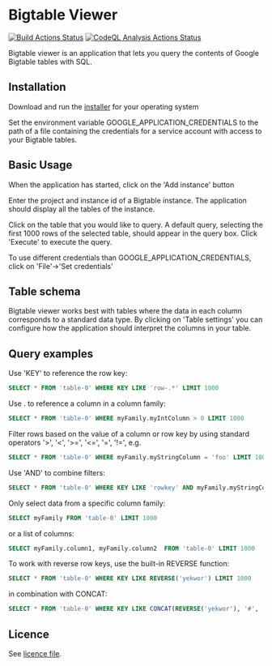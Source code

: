 # Bigtable Viewer

[![Build Actions Status](https://github.com/erikmafo/BigtableViewer/workflows/Build/badge.svg)](https://github.com/erikmafo/BigtableViewer/actions)
[![CodeQL Analysis Actions Status](https://github.com/erikmafo/BigtableViewer/workflows/CodeQL/badge.svg)](https://github.com/erikmafo/BigtableViewer/actions)

Bigtable viewer is an application that lets you query the contents of Google Bigtable tables with SQL. 

## Installation

Download and run the [installer](https://github.com/erikmafo/BigtableViewer/releases/latest) 
for your operating system

Set the environment variable GOOGLE_APPLICATION_CREDENTIALS to the path of a file containing the 
credentials for a service account with access to your Bigtable tables.

## Basic Usage

When the application has started, click on the 'Add instance' button

Enter the project and instance id of a Bigtable instance. The application should display all the tables of the instance.

Click on the table that you would like to query. A default query, selecting the first 1000 rows of the selected table, 
should appear in the query box. Click 'Execute' to execute the query.

To use different credentials than GOOGLE_APPLICATION_CREDENTIALS, click on 'File'->'Set credentials'

## Table schema

Bigtable viewer works best with tables where the data in each column corresponds to a standard data type. By clicking 
on 'Table settings' you can configure how the application should interpret the columns in your table.

## Query examples

Use 'KEY' to reference the row key:
```sql
SELECT * FROM 'table-0' WHERE KEY LIKE 'row-.*' LIMIT 1000
```
Use . to reference a column in a column family:
```sql
SELECT * FROM 'table-0' WHERE myFamily.myIntColumn > 0 LIMIT 1000
```
Filter rows based on the value of a column or row key by using standard operators '>', '<', '>=', '<=', '=', '!=', e.g.
```sql
SELECT * FROM 'table-0' WHERE myFamily.myStringColumn = 'foo' LIMIT 1000
```
Use 'AND' to combine filters:
```sql
SELECT * FROM 'table-0' WHERE KEY LIKE 'rowkey' AND myFamily.myStringColumn = 'foo' LIMIT 1000
```
Only select data from a specific column family:
```sql
SELECT myFamily FROM 'table-0' LIMIT 1000
```
or a list of columns:
```sql
SELECT myFamily.column1, myFamily.column2  FROM 'table-0' LIMIT 1000
```
To work with reverse row keys, use the built-in REVERSE function:
```sql
SELECT * FROM 'table-0' WHERE KEY LIKE REVERSE('yekwor') LIMIT 1000
```
in combination with CONCAT:
```sql
SELECT * FROM 'table-0' WHERE KEY LIKE CONCAT(REVERSE('yekwor'), '#', '2020-12.*') LIMIT 1000
```
## Licence

See [licence file](LICENSE).
